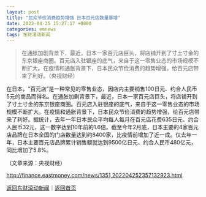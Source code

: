 ```yaml
---
layout: post
title: "民众节俭消费趋势增强 日本百元店数量暴增"
date: 2022-04-25 15:27:17 +0800
categories: emnews
tags: 东财滚动新闻
---
```

> 在通胀加剧背景下，最近，日本一家百元店巨头，将店铺开到了寸土寸金的东京银座商圈。百元店入驻银座的底气，来自于这一零售业态的市场规模不断扩大。在疫情和通胀背景下，日本民众节俭消费的趋势增强，给百元店带来了利好。（央视财经）

<p>在日本，“百元店”是一种常见的零售业态，因店内主要销售100日元、约合人民币5元的商品而得名。在通胀加剧背景下，最近，日本一家百元店巨头，将店铺开到了寸土寸金的东京银座商圈。百元店入驻银座的底气，来自于这一零售业态的市场规模不断扩大。在疫情和通胀背景下，日本民众节俭消费的趋势增强，给百元店带来了利好。据统计，去年一年日本民众平均每人每月在百元店花费635日元、约合人民币32元，这一数字达到10年前的1.6倍。截至今年2月底，日本主要的4家百元店品牌在日本全国的门店数量达到约8400家，比疫情前增加了近一成。仅去年一年，日本主要百元店品牌累计销售额就达到9500亿日元、约合人民币480亿元，同比增加了5.8%。 </p><p class="em_media">（文章来源：央视财经）</p>

<http://finance.eastmoney.com/news/1351,202204252357132923.html>

[返回东财滚动新闻](//finews.withounder.com/emnews/)｜[返回首页](//finews.withounder.com/)